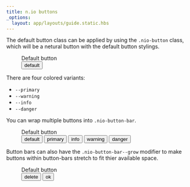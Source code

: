 ```yaml
---
title: n.io buttons
_options:
  layout: app/layouts/guide.static.hbs
---
```


The default button class can be applied by using the `.nio-button` class, which will be a netural
button with the default button stylings.

<figure class="examples">
  <figcaption>Default button</figcaption>
  <button class="nio-button">default</button>
</figure>

There are four colored variants:

* `--primary`
* `--warning`
* `--info`
* `--danger`


You can wrap multiple buttons into `.nio-button-bar`.

<figure class="examples">
  <figcaption>Default button</figcaption>
  <div class="nio-button-bar">
    <button class="nio-button">default</button>
    <button class="nio-button nio-button--primary">primary</button>
    <button class="nio-button nio-button--info">info</button>
    <button class="nio-button nio-button--warning">warning</button>
    <button class="nio-button nio-button--danger">danger</button>
  </div>
</figure>

Button bars can also have the `.nio-button-bar--grow` modifier to make buttons within button-bars stretch to fit thier available space.

<figure class="examples">
  <figcaption>Default button</figcaption>
  <div class="nio-button-bar nio-button-bar--grow">
    <button class="nio-button nio-button--danger">delete</button>
    <button class="nio-button nio-button--primary">ok</button>
  </div>
</figure>
